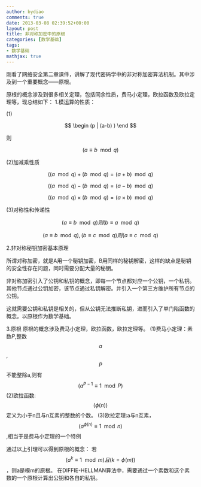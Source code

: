 ```yaml
---
author: bydiao
comments: true
date: 2013-03-08 02:39:52+00:00
layout: post
title: 非对称加密中的原根
categories: [数学基础]
tags:
- 数学基础
mathjax: true
---
```


刚看了网络安全第二章课件，讲解了现代密码学中的非对称加密算法机制。其中涉及到一个重要概念——原根。

原根的概念涉及到很多相关定理，包括同余性质，费马小定理，欧拉函数及欧拉定理等，现总结如下：
1.模运算的性质：

(1)

$$ 
\begin
(p | (a-b) ) 
\end
$$

则 

$$ 
(a \equiv b \mod q ) 
$$

(2)加减乘性质

$$
 ((a \mod q) + (b \mod q) = (a+b) \mod q) 
$$

$$ 
((a \mod q) - (b \mod q) = (a-b) \mod q ) 
$$

$$((a \mod q) \times (b \mod q) = (a \times b) \mod q)$$

(3)对称性和传递性

$$(a \equiv b \mod q) 则 (b \equiv a \mod q)$$

$$(a \equiv b \mod q),(b \equiv c \mod q) 则(a \equiv c \mod q)$$

2.非对称秘钥加密基本原理

所谓对称加密，就是A用一个秘钥加密，B用同样的秘钥解密，这样的缺点是秘钥的安全性存在问题，同时需要分配大量的秘钥。

非对称加密引入了公钥和私钥的概念，即每一个节点都对应一个公钥，一个私钥。其他节点通过公钥加密，该节点通过私钥解密。并引入一个第三方维护所有节点的公钥。

这就需要公钥和私钥是相关的，但从公钥无法推断私钥，进而引入了单门陷函数的概念。以原根作为数学基础。

3.原根
原根的概念涉及费马小定理，欧拉函数，欧拉定理等。
(1)费马小定理：素数$P$,整数 $$ a $$,$$ P $$不能整除a,则有$$ (a^{P-1} \equiv 1 \mod P) $$
(2)欧拉函数:$$ (\phi(n)) $$定义为小于n且与n互素的整数的个数。
(3)欧拉定理:a与n互素，$$(a^{\phi(n) }\equiv 1 \mod n) $$,相当于是费马小定理的一个特例

通过以上引理可以得到原根的概念：
若$$ (a^k \equiv 1 \mod m)且(k = \phi(m)) $$，则a是模m的原根。
在DIFFIE-HELLMAN算法中，需要通过一个素数和这个素数的一个原根计算出公钥和各自的私钥。
